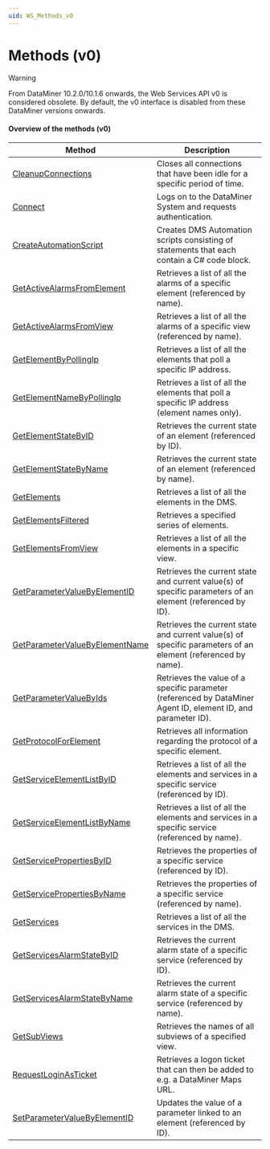 ```yaml
---
uid: WS_Methods_v0
---
```


# Methods (v0)

> [!WARNING]
> From DataMiner 10.2.0/10.1.6 onwards, the Web Services API v0 is considered obsolete. By default, the v0 interface is disabled from these DataMiner versions onwards.

#### Overview of the methods (v0)



| Method                                                                | Description                                                                                                   |
|-----------------------------------------------------------------------|---------------------------------------------------------------------------------------------------------------|
| [CleanupConnections](xref:CleanupConnections)                           | Closes all connections that have been idle for a specific period of time.                                     |
| [Connect](xref:Connect)                                                 | Logs on to the DataMiner System and requests authentication.                                                  |
| [CreateAutomationScript](xref:CreateAutomationScript)                   | Creates DMS Automation scripts consisting of statements that each contain a C# code block.                    |
| [GetActiveAlarmsFromElement](xref:GetActiveAlarmsFromElement)           | Retrieves a list of all the alarms of a specific element (referenced by name).                                |
| [GetActiveAlarmsFromView](xref:GetActiveAlarmsFromView)                 | Retrieves a list of all the alarms of a specific view (referenced by name).                                   |
| [GetElementByPollingIp](xref:GetElementByPollingIp)                     | Retrieves a list of all the elements that poll a specific IP address.                                         |
| [GetElementNameByPollingIp](xref:GetElementNameByPollingIp)             | Retrieves a list of all the elements that poll a specific IP address (element names only).                    |
| [GetElementStateByID](xref:GetElementStateByID)                         | Retrieves the current state of an element (referenced by ID).                                                 |
| [GetElementStateByName](xref:GetElementStateByName)                     | Retrieves the current state of an element (referenced by name).                                               |
| [GetElements](xref:GetElements)                                         | Retrieves a list of all the elements in the DMS.                                                              |
| [GetElementsFiltered](xref:GetElementsFiltered)                         | Retrieves a specified series of elements.                                                                     |
| [GetElementsFromView](xref:GetElementsFromView)                         | Retrieves a list of all the elements in a specific view.                                                      |
| [GetParameterValueByElementID](xref:GetParameterValueByElementID)       | Retrieves the current state and current value(s) of specific parameters of an element (referenced by ID).     |
| [GetParameterValueByElementName](xref:GetParameterValueByElementName)   | Retrieves the current state and current value(s) of specific parameters of an element (referenced by name).   |
| [GetParameterValueByIds](xref:GetParameterValueByIds)                   | Retrieves the value of a specific parameter (referenced by DataMiner Agent ID, element ID, and parameter ID). |
| [GetProtocolForElement](xref:GetProtocolForElement)                     | Retrieves all information regarding the protocol of a specific element.                                       |
| [GetServiceElementListByID](xref:GetServiceElementListByID)             | Retrieves a list of all the elements and services in a specific service (referenced by ID).                   |
| [GetServiceElementListByName](xref:GetServiceElementListByName)         | Retrieves a list of all the elements and services in a specific service (referenced by name).                 |
| [GetServicePropertiesByID](xref:GetServicePropertiesByID)               | Retrieves the properties of a specific service (referenced by ID).                                            |
| [GetServicePropertiesByName](xref:GetServicePropertiesByName)           | Retrieves the properties of a specific service (referenced by name).                                          |
| [GetServices](xref:GetServices)                                         | Retrieves a list of all the services in the DMS.                                                              |
| [GetServicesAlarmStateByID](xref:GetServicesAlarmStateByID)             | Retrieves the current alarm state of a specific service (referenced by ID).                                   |
| [GetServicesAlarmStateByName](xref:GetServicesAlarmStateByName)         | Retrieves the current alarm state of a specific service (referenced by name).                                 |
| [GetSubViews](xref:GetSubViews)                                         | Retrieves the names of all subviews of a specified view.                                                      |
| [RequestLoginAsTicket](xref:RequestLoginAsTicket1#requestloginasticket) | Retrieves a logon ticket that can then be added to e.g. a DataMiner Maps URL.                                 |
| [SetParameterValueByElementID](xref:SetParameterValueByElementID)       | Updates the value of a parameter linked to an element (referenced by ID).                                     |
